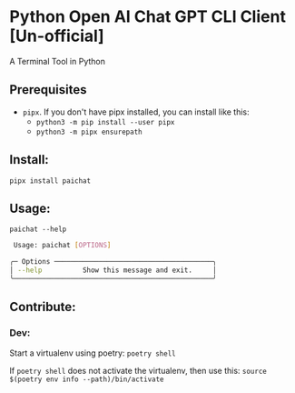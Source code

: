 # Python Open AI Chat GPT CLI Client [Un-official]

A Terminal Tool in Python

## Prerequisites
- `pipx`. If you don't have pipx installed, you can install like this:
  - `python3 -m pip install --user pipx`
  - `python3 -m pipx ensurepath`

## Install:
`pipx install paichat`

## Usage:
`paichat --help`

```sh
 Usage: paichat [OPTIONS]

╭─ Options ───────────────────────────────────────╮
│ --help          Show this message and exit.     │
╰─────────────────────────────────────────────────╯
```

## Contribute:

### Dev:

Start a virtualenv using poetry: `poetry shell`

If `poetry shell` does not activate the virtualenv, then use this:
`source $(poetry env info --path)/bin/activate`
